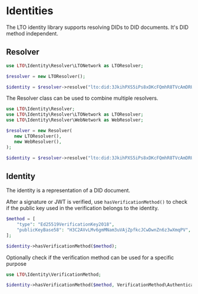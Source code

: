 # Identities

The LTO identity library supports resolving DIDs to DID documents. It's DID method independent.

## Resolver

```php
use LTO\Identity\Resolver\LTONetwork as LTOResolver;

$resolver = new LTOResolver();

$identity = $resolver->resolve("lto:did:3JkihPXS5iPs8xDKcFQmhR8TVcAmDRUZpyx");
```

The Resolver class can be used to combine multiple resolvers.

```php
use LTO\Identity\Resolver;
use LTO\Identity\Resolver\LTONetwork as LTOResolver;
use LTO\Identity\Resolver\WebNetwork as WebResolver;

$resolver = new Resolver(
   new LTOResolver(),
   new WebResolver(),
);

$identity = $resolver->resolve("lto:did:3JkihPXS5iPs8xDKcFQmhR8TVcAmDRUZpyx");
```

## Identity

The identity is a representation of a DID document.

After a signature or JWT is verified, use `hasVerificationMethod()` to check if the public key used in the verification belongs to the identity.

```php
$method = [
    "type": "Ed25519VerificationKey2018", 
    "publicKeyBase58": "H3C2AVvLMv6gmMNam3uVAjZpfkcJCwDwnZn6z3wXmqPV",
];

$identity->hasVerificationMethod($method);
```

Optionally check if the verification method can be used for a specific purpose

```php
use LTO\Identity\VerificationMethod;

$identity->hasVerificationMethod($method, VerificationMethod\Authentication);
```

